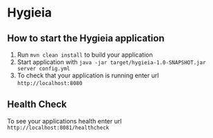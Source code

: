 # Hygieia

How to start the Hygieia application
---

1. Run `mvn clean install` to build your application
1. Start application with `java -jar target/hygieia-1.0-SNAPSHOT.jar server config.yml`
1. To check that your application is running enter url `http://localhost:8080`

Health Check
---

To see your applications health enter url `http://localhost:8081/healthcheck`
